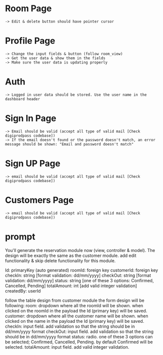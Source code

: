 # Room Page
    -> Edit & delete button should have pointer cursor


# Profile Page
    -> Change the input fields & button (follow room_view)
    -> Get the user data & show them in the fields
    -> Make sure the user data is updating properly


# Auth
    -> Logged in user data should be stored. Use the user name in the dashboard header


# Sign In Page
    -> Email should be valid (accept all type of valid mail [Check digiprodpass codebase])
    -> If the email doesn't found or the password doesn't match, an error message should be shown: "Email and password doesn't match"


# Sign UP Page
    -> email should be valid (accept all type of valid mail [Check digiprodpass codebase])


# Customers Page
    -> email should be valid (accept all type of valid mail [Check digiprodpass codebase])










# prompt



You'll generate the reservation module now (view, controller & model). The design will be exactly the same as the customer module. add edit functionality & skip delete functionality for this module.

Id: primaryKey (auto generated) 
roomId: foreign key 
customerId: foreign key 
checkIn: string [format validation: dd/mm/yyyy] 
checkOut: string [format validation: dd/mm/yyyy] 
status: string [one of these 3 options: Confirmed, Cancelled, Pending]
totalAmount: int [add valid integer validation] 
createdBy: userId


follow the table design from customer module
the form design will be following:
room: dropdown where all the roomId will be shown. when clicked on the roomId in the payload the Id (primary key) will be saved.
customer: dropdown where all the customer name will be shown. when clicked on the name in the payload the Id (primary key) will be saved.
checkIn: input field. add validation so that the string should be in dd/mm/yyyy format
checkOut: input field. add validation so that the string should be in dd/mm/yyyy format
status: radio. one of these 3 options can be selected; Confirmed, Cancelled, Pending. by default Confirmed will be selected.
totalAmount: input field. add valid integer validation.